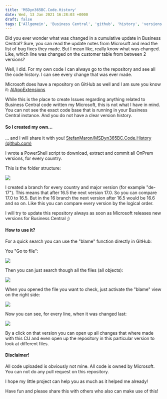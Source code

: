 ```yaml
---
title: 'MSDyn365BC.Code.History'
date: Wed, 13 Jan 2021 16:28:03 +0000
draft: false
tags: ['Allgemein', 'Business Central', 'github', 'history', 'versions']
---
```


Did you ever wonder what was changed in a cumulative update in Business Central? Sure, you can read the update notes from Microsoft and read the list of bug fixes they made. But I mean like, really know what was changed. Like, which line was changed on the customer table from between 2 versions?

Well, I did. For my own code I can always go to the repository and see all the code history. I can see every change that was ever made.

Microsoft does have a repository on GitHub as well and I am sure you know it: [AlAppExtensions](https://github.com/microsoft/ALAppExtensions)

While this is the place to create Issues regarding anything related to Business Central code written my Microsoft, this is not what I have in mind. You can not see the exact code base that is running in your Business Central instance. And you do not have a clear version history.

#### So I created my own...

... and I will share it with you! [StefanMaron/MSDyn365BC.Code.History (github.com)](https://github.com/StefanMaron/MSDyn365BC.Code.History)

I wrote a PowerShell script to download, extract and commit all OnPrem versions, for every country.

This is the folder structure:

![](https://stefanmaron.files.wordpress.com/2021/01/image-1.png)

I created a branch for every country and major version (for example "de-17"). This means that after 16.5 the next version 17.0. So you can compare 17.0 to 16.5. But in the 16 branch the next version after 16.5 would be 16.6 and so on. Like this you can compare every version by the logical order.

I will try to update this repository always as soon as Microsoft releases new versions for Business Central ;)

#### How to use it?

For a quick search you can use the "blame" function directly in GitHub:

You "Go to file":

![](https://stefanmaron.files.wordpress.com/2021/01/image-2.png)

Then you can just search though all the files (all objects):

![](https://stefanmaron.files.wordpress.com/2021/01/image-3.png)

When you opened the file you want to check, just activate the "blame" view on the right side:

![](https://stefanmaron.files.wordpress.com/2021/01/image-4.png)

Now you can see, for every line, when it was changed last:

![](https://stefanmaron.files.wordpress.com/2021/01/image-5.png)

By a click on that version you can open up all changes that where made with this CU and even open up the repository in this particular version to look at different files.

#### Disclaimer!

All code uploaded is obviously not mine. All code is owned by Microsoft. You can not do any pull request on this repository.

I hope my little project can help you as much as it helped me already!

Have fun and please share this with others who also can make use of this!